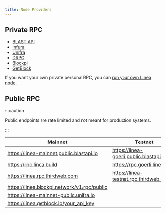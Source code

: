 ```yaml
---
title: Node Providers
---
```


## Private RPC

- [BLAST API](https://blastapi.io/)
- [Infura](https://www.infura.io/)
- [Unifra](https://unifra.io/)
- [DRPC](https://drpc.org/)
- [Blockpi](https://blockpi.io/)
- [GetBlock](https://getblock.io/)


If you want your own private personal RPC, you can [run your own Linea node](../run-a-node.mdx).

## Public RPC

:::caution

Public endpoints are rate limited and not meant for production systems.

:::

| Mainnet     | Testnet |
| ----------- | ----------- |
| https://linea-mainnet.public.blastapi.io | https://linea-goerli.public.blastapi.io
| https://rpc.linea.build | https://rpc.goerli.linea.build |
| https://linea.rpc.thirdweb.com | https://linea-testnet.rpc.thirdweb.com |
| https://linea.blockpi.network/v1/rpc/public | |
| https://linea-mainnet-public.unifra.io | |
| https://linea.getblock.io/your_api_key |
